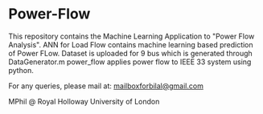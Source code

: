 # Power-Flow
This repository contains the Machine Learning Application to "Power Flow Analysis".
ANN for Load Flow contains machine learning based prediction of Power FLow.
Dataset is uploaded for 9 bus which is generated through DataGenerator.m
power_flow applies power flow to IEEE 33 system using python.

For any queries, please mail at: mailboxforbilal@gmail.com

MPhil @ Royal Holloway University of London